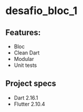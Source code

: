 # desafio_bloc_1

## Features:
- Bloc
- Clean Dart
- Modular
- Unit tests

## Project specs
- Dart 2.16.1
- Flutter 2.10.4
